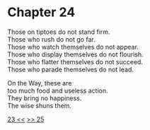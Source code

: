 # Chapter 24

Those on tiptoes do not stand firm.  
Those who rush do not go far.  
Those who watch themselves do not appear.  
Those who display themselves do not flourish.  
Those who flatter themselves do not succeed.  
Those who parade themselves do not lead.

On the Way, these are  
too much food and useless action.  
They bring no happiness.  
The wise shuns them.

[23 <<](23.md) [>> 25](25.md)
